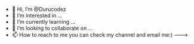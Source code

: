 - 👋 Hi, I’m @Durucodez
- 👀 I’m interested in ...
- 🌱 I’m currently learning ...
- 💞️ I’m looking to collaborate on ...
- 📫 How to reach to me
you can check my channel and email me:)
--->
